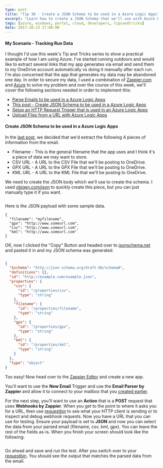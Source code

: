 ```yaml
---
type: post
title: "Tip 38 - Create a JSON Schema to be used in a Azure Logic Apps"
excerpt: "Learn how to create a JSON Schema that we'll use with Azure Logic Apps"
tags: [azure, windows, portal, cloud, developers, tipsandtricks]
date: 2017-10-23 17:00:00
---
```



#### My Scenario - Tracking Run Data

I thought I'd use this week's Tip and Tricks series to show a practical example of how I am using Azure. I've started running outdoors and would like to extract several links that my app generates via email and send them to my OneDrive account automatically vs doing it manually after each run. I'm also concerned that the app that generates my data may be abandoned one day. In order to secure my data, I used a combination of [Zappier.com](http://www.zapier.com) and [Azure](http://www.azure.com) to solve my problem and over the course of this week, we'll cover the following sections needed in order to implement this: 

* [Parse Emails to be used in a Azure Logic Apps](http://www.michaelcrump.net/azure-tips-and-tricks37/)
* [This post - Create JSON Schema to be used in a Azure Logic Apps](http://www.michaelcrump.net/azure-tips-and-tricks38/)
* [Setup an HTTP Request Trigger that is used in an Azure Logic Apps](http://www.michaelcrump.net/azure-tips-and-tricks39/)
* [Upload Files from a URL with Azure Logic Apps](http://www.michaelcrump.net/azure-tips-and-tricks40/)


#### Create JSON Schema to be used in a Azure Logic Apps

In the [last post](http://www.michaelcrump.net/azure-tips-and-tricks37/), we decided that we'd extract the following 4 pieces of information from the email. 

* Filename - This is the general filename that the app uses and I think it's a piece of data we may want to store. 
* CSV URL - A URL to the CSV File that we'll be posting to OneDrive. 
* GPX URL - A URL to the GPX File that we'll be posting to OneDrive. 
* KML URL - A URL to the KML File that we'll be posting to OneDrive. 

We need to create the JSON body which we'll use to create the schema. I used [objgen.com/json](http://www.objgen.com/json) to quickly create this piece, but you can just manually type it if you want. 

<img :src="$withBase('/files/schemablog1.gif')">

Here is the JSON payload with some sample data. 

```text
{
  "filename": "myfilename",
  "gpx": "http://www.someurl.com",
  "csv": "http://www.someurl.com",
  "kml": "http://www.someurl.com"
}
```

OK, now I clicked the "Copy" Button and headed over to [jsonschema.net](https://jsonschema.net/#/editor) and pasted it in and my JSON schema was generated. 

<img :src="$withBase('/files/jsonschema2.png')">

```json
{
  "$schema": "http://json-schema.org/draft-06/schema#", 
  "definitions": {}, 
  "id": "http://example.com/example.json", 
  "properties": {
    "csv": {
      "id": "/properties/csv", 
      "type": "string"
    }, 
    "filename": {
      "id": "/properties/filename", 
      "type": "string"
    }, 
    "gpx": {
      "id": "/properties/gpx", 
      "type": "string"
    }, 
    "kml": {
      "id": "/properties/kml", 
      "type": "string"
    }
  }, 
  "type": "object"
}
```

Too easy! Now head over to the [Zappier Editor](https://zapier.com/app/editor) and create a new app.

You'll want to use the **New Email** Trigger and use the **Email Parser by Zappier** and allow it to connect to your mailbox that you [created earlier](http://www.michaelcrump.net/azure-tips-and-tricks37/).  

For the next step, you'll want to use an **Action** that is a **POST** request that uses **Webhooks by Zappier**. When you get to the point to where it asks you for a URL, then use [requestbin](https://requestbin.com/) to see what your HTTP client is sending or to inspect and debug webhook requests. Now you have a URL that you can use for testing. Ensure your payload is set to **JSON** and now you can select the data from your parsed email (filename, csv, kml, gpx). You can leave the rest of the fields as-is. When you finish your screen should look like the following: 

<img :src="$withBase('/files/schemablog3.png')">

Go ahead and save and run the test. After you switch over to your [requestbin](https://requestbin.com/). You should see the output that matches the parsed data from the email. 

<img :src="$withBase('/files/schemablog4.png')">
